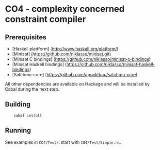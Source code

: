 # CO4 - complexity concerned constraint compiler

## Prerequisites

- [Haskell plattform] (http://www.haskell.org/platform/)
- [Minisat] (https://github.com/niklasso/minisat.git)
- [Minisat C bindings] (https://github.com/niklasso/minisat-c-bindings)
- [Minisat Haskell bindings] (https://github.com/niklasso/minisat-haskell-bindings)
- [Satchmo-core] (https://github.com/apunktbau/satchmo-core)

All other dependencies are available on Hackage and will be installed by 
Cabal during the next step.

## Building

        cabal install

## Running

See examples in `CO4/Test/`: start with `CO4/Test/Simple.hs`.
